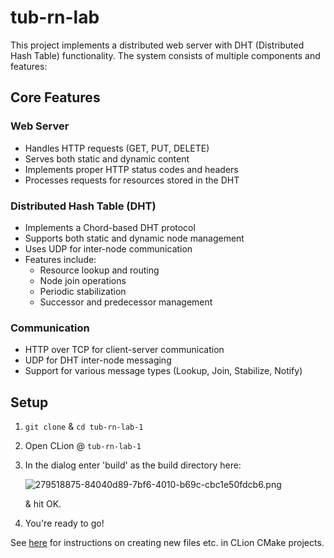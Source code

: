 # tub-rn-lab

This project implements a distributed web server with DHT (Distributed Hash Table) functionality. The system consists of multiple components and features:

## Core Features

### Web Server

- Handles HTTP requests (GET, PUT, DELETE)
- Serves both static and dynamic content
- Implements proper HTTP status codes and headers
- Processes requests for resources stored in the DHT

### Distributed Hash Table (DHT)

- Implements a Chord-based DHT protocol
- Supports both static and dynamic node management
- Uses UDP for inter-node communication
- Features include:
  - Resource lookup and routing
  - Node join operations
  - Periodic stabilization
  - Successor and predecessor management

### Communication

- HTTP over TCP for client-server communication
- UDP for DHT inter-node messaging
- Support for various message types (Lookup, Join, Stabilize, Notify)

## Setup

1. `git clone` & `cd tub-rn-lab-1`
2. Open CLion @ `tub-rn-lab-1`
3. In the dialog enter 'build' as the build directory here: 
   
   ![279518875-84040d89-7bf6-4010-b69c-cbc1e50fdcb6.png](/home/gabo539/Desktop/279518875-84040d89-7bf6-4010-b69c-cbc1e50fdcb6.png)
   
   
   
    & hit OK.
4. You're ready to go!

See [here](https://www.jetbrains.com/help/clion/quick-cmake-tutorial.html#targets-configs) for instructions on creating new files etc. in CLion CMake projects.
